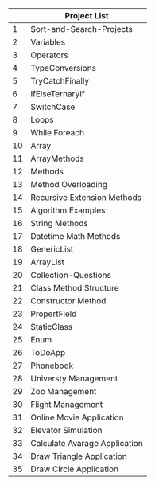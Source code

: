 |   |  Project List   |
|---|---|
| 1  | Sort-and-Search-Projects  |
| 2  | Variables  |
| 3  | Operators  |
| 4  | TypeConversions  |
| 5  | TryCatchFinally  |
| 6  | IfElseTernaryIf  |
| 7  | SwitchCase  |
| 8  | Loops  |
| 9  | While Foreach  |
| 10  | Array  |
| 11  | ArrayMethods  |
| 12  | Methods  |
| 13  | Method Overloading  |
| 14  | Recursive Extension Methods  |
| 15  | Algorithm Examples  |
| 16  | String Methods  |
| 17  | Datetime Math Methods  |
| 18  | GenericList  |
| 19  | ArrayList  |
| 20  | Collection-Questions  |
| 21  | Class Method Structure  |
| 22  | Constructor Method  |
| 23  | PropertField  |
| 24  | StaticClass  |
| 25  | Enum  |
| 26  | ToDoApp  |
| 27  | Phonebook  |
| 28  | Universty Management  |
| 29  | Zoo Management  |
| 30  | Flight Management  |
| 31  | Online Movie Application  |
| 32  | Elevator Simulation  |
| 33  | Calculate Avarage Application |
| 34  | Draw Triangle Application  |
| 35  | Draw Circle Application  |
